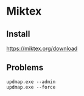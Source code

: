 # Miktex

## Install

<https://miktex.org/download>

## Problems

```
updmap.exe --admin
updmap.exe --force
```